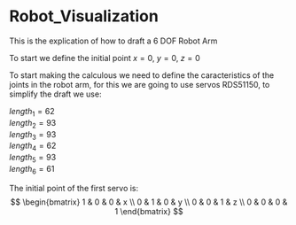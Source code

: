 # Robot_Visualization

This is the explication of how to draft a 6 DOF Robot Arm

To start we define the initial point $x=0$, $y=0$, $z=0$

To start making the calculous we need to define the caracteristics of the joints in the robot arm, for this we are going to use servos RDS51150, to simplify the draft we use:

$length_1  = 62$  
$length_2  = 93$  
$length_3  = 93$  
$length_4  = 62$  
$length_5  = 93$  
$length_6  = 61$  

The initial point of the first servo is:  
$$
\begin{bmatrix}
1 & 0 & 0 & x \\
0 & 1 & 0 & y \\
0 & 0 & 1 & z \\
0 & 0 & 0 & 1
\end{bmatrix}
$$
